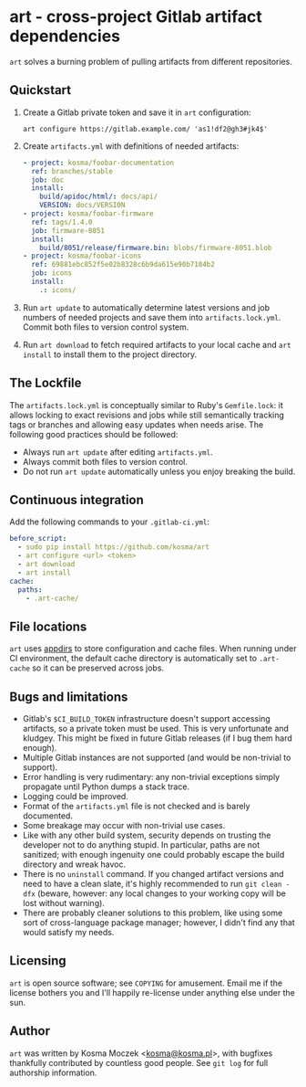 # art - cross-project Gitlab artifact dependencies

`art` solves a burning problem of pulling artifacts from different repositories.

## Quickstart

1. Create a Gitlab private token and save it in `art` configuration:

    ```shell
    art configure https://gitlab.example.com/ 'as1!df2@gh3#jk4$'
    ```

2. Create `artifacts.yml` with definitions of needed artifacts:

    ```yaml
    - project: kosma/foobar-documentation
      ref: branches/stable
      job: doc
      install:
        build/apidoc/html/: docs/api/
        VERSION: docs/VERSION
    - project: kosma/foobar-firmware
      ref: tags/1.4.0
      job: firmware-8051
      install:
        build/8051/release/firmware.bin: blobs/firmware-8051.blob
    - project: kosma/foobar-icons
      ref: 69881ebc852f5e02b8328c6b9da615e90b7184b2
      job: icons
      install:
        .: icons/
    ```

3. Run `art update` to automatically determine latest versions and job numbers
   of needed projects and save them into `artifacts.lock.yml`. Commit both files
   to version control system.

4. Run `art download` to fetch required artifacts to your local cache and
   `art install` to install them to the project directory.

## The Lockfile

The `artifacts.lock.yml` is conceptually similar to Ruby's `Gemfile.lock`: it
allows locking to exact revisions and jobs while still semantically tracking
tags or branches and allowing easy updates when needs arise. The following good
practices should be followed:

* Always run `art update` after editing `artifacts.yml`.
* Always commit both files to version control.
* Do not run `art update` automatically unless you enjoy breaking the build.

## Continuous integration

Add the following commands to your `.gitlab-ci.yml`:

```yaml
before_script:
  - sudo pip install https://github.com/kosma/art
  - art configure <url> <token>
  - art download
  - art install
cache:
  paths:
    - .art-cache/
```

## File locations

`art` uses [appdirs](https://github.com/ActiveState/appdirs) to store configuration
and cache files. When running under CI environment, the default cache directory is
automatically set to `.art-cache` so it can be preserved across jobs.

## Bugs and limitations

* Gitlab's `$CI_BUILD_TOKEN` infrastructure doesn't support accessing artifacts,
  so a private token must be used. This is very unfortunate and kludgey.
  This might be fixed in future Gitlab releases (if I bug them hard enough).
* Multiple Gitlab instances are not supported (and would be non-trivial to support).
* Error handling is very rudimentary: any non-trivial exceptions simply propagate
  until Python dumps a stack trace.
* Logging could be improved.
* Format of the `artifacts.yml` file is not checked and is barely documented.
* Some breakage may occur with non-trivial use cases.
* Like with any other build system, security depends on trusting the developer
  not to do anything stupid. In particular, paths are not sanitized; with enough
  ingenuity one could probably escape the build directory and wreak havoc.
* There is no `uninstall` command. If you changed artifact versions and need to
  have a clean slate, it's highly recommended to run `git clean -dfx` (beware,
  however: any local changes to your working copy will be lost without warning).
* There are probably cleaner solutions to this problem, like using some sort of
  cross-language package manager; however, I didn't find any that would satisfy
  my needs.

## Licensing

`art` is open source software; see ``COPYING`` for amusement. Email me if the
license bothers you and I'll happily re-license under anything else under the sun.

## Author

`art` was written by Kosma Moczek &lt;kosma@kosma.pl&gt;, with bugfixes thankfully
contributed by countless good people. See `git log` for full authorship information.
